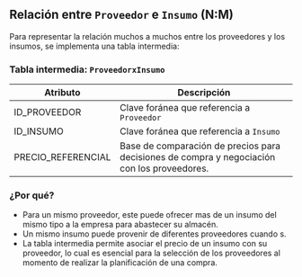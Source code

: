 ## Relación entre `Proveedor` e `Insumo` (N:M)
 
 Para representar la relación muchos a muchos entre los proveedores y los insumos, se implementa una tabla intermedia:
 
 ### Tabla intermedia: `ProveedorxInsumo`
 
 | Atributo              | Descripción                                                                                    |
 |-----------------------|------------------------------------------------------------------------------------------------|
 | ID\_PROVEEDOR         | Clave foránea que referencia a `Proveedor`                                                     |
 | ID\_INSUMO            | Clave foránea que referencia a `Insumo`                                                        |
 | PRECIO_REFERENCIAL    | Base de comparación de precios para decisiones de compra y negociación con los proveedores.    |
 
 ### ¿Por qué?
 
 - Para un mismo proveedor, este puede ofrecer mas de un insumo del mismo tipo a la empresa para abastecer su almacén.
 - Un mismo insumo puede provenir de diferentes proveedores cuando s.
 - La tabla intermedia permite asociar el precio de un insumo con su proveedor, lo cual es esencial para la selección de los proveedores al momento de realizar la planificación de una compra.
